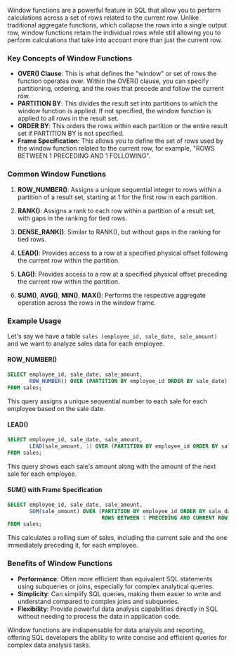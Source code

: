 Window functions are a powerful feature in SQL that allow you to perform calculations across a set of rows related to the current row. Unlike traditional aggregate functions, which collapse the rows into a single output row, window functions retain the individual rows while still allowing you to perform calculations that take into account more than just the current row.

### Key Concepts of Window Functions

- **OVER() Clause**: This is what defines the "window" or set of rows the function operates over. Within the OVER() clause, you can specify partitioning, ordering, and the rows that precede and follow the current row.
- **PARTITION BY**: This divides the result set into partitions to which the window function is applied. If not specified, the window function is applied to all rows in the result set.
- **ORDER BY**: This orders the rows within each partition or the entire result set if PARTITION BY is not specified.
- **Frame Specification**: This allows you to define the set of rows used by the window function related to the current row, for example, "ROWS BETWEEN 1 PRECEDING AND 1 FOLLOWING".

### Common Window Functions

1. **ROW_NUMBER()**: Assigns a unique sequential integer to rows within a partition of a result set, starting at 1 for the first row in each partition.

2. **RANK()**: Assigns a rank to each row within a partition of a result set, with gaps in the ranking for tied rows.

3. **DENSE_RANK()**: Similar to RANK(), but without gaps in the ranking for tied rows.

4. **LEAD()**: Provides access to a row at a specified physical offset following the current row within the partition.

5. **LAG()**: Provides access to a row at a specified physical offset preceding the current row within the partition.

6. **SUM()**, **AVG()**, **MIN()**, **MAX()**: Performs the respective aggregate operation across the rows in the window frame.

### Example Usage

Let's say we have a table `sales (employee_id, sale_date, sale_amount)` and we want to analyze sales data for each employee.

#### ROW_NUMBER()

```sql
SELECT employee_id, sale_date, sale_amount,
       ROW_NUMBER() OVER (PARTITION BY employee_id ORDER BY sale_date) AS sale_rank
FROM sales;
```
This query assigns a unique sequential number to each sale for each employee based on the sale date.

#### LEAD()

```sql
SELECT employee_id, sale_date, sale_amount,
       LEAD(sale_amount, 1) OVER (PARTITION BY employee_id ORDER BY sale_date) AS next_sale_amount
FROM sales;
```
This query shows each sale's amount along with the amount of the next sale for each employee.

#### SUM() with Frame Specification

```sql
SELECT employee_id, sale_date, sale_amount,
       SUM(sale_amount) OVER (PARTITION BY employee_id ORDER BY sale_date
                              ROWS BETWEEN 1 PRECEDING AND CURRENT ROW) AS rolling_sum_sale_amount
FROM sales;
```
This calculates a rolling sum of sales, including the current sale and the one immediately preceding it, for each employee.

### Benefits of Window Functions

- **Performance**: Often more efficient than equivalent SQL statements using subqueries or joins, especially for complex analytical queries.
- **Simplicity**: Can simplify SQL queries, making them easier to write and understand compared to complex joins and subqueries.
- **Flexibility**: Provide powerful data analysis capabilities directly in SQL without needing to process the data in application code.

Window functions are indispensable for data analysis and reporting, offering SQL developers the ability to write concise and efficient queries for complex data analysis tasks.